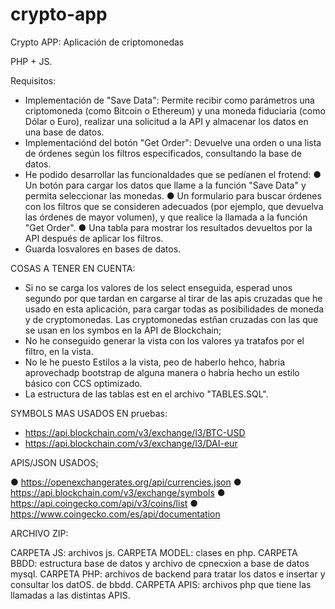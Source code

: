 # crypto-app
Crypto APP: Aplicación de criptomonedas

PHP + JS.

Requisitos:

- Implementación de "Save Data": Permite recibir como parámetros una criptomoneda (como Bitcoin o Ethereum) y una moneda fiduciaria (como Dólar o Euro), realizar una solicitud a la  API y almacenar los datos en una base de datos.
- Implementaciónd del botón  "Get Order": Devuelve una orden o una lista de órdenes según los filtros especificados, consultando la base de datos.
- He podido desarrollar las funcionaldades que se pedíanen el frotend:
        ● Un botón para cargar los datos que llame a la función "Save Data" y permita seleccionar las monedas.
        ● Un formulario para buscar órdenes con los filtros que se consideren adecuados (por ejemplo, que devuelva las órdenes de mayor volumen), y que realice la llamada a la función "Get Order".
        ● Una tabla para mostrar los resultados devueltos por la API después de aplicar los filtros.
- Guarda losvalores en bases de datos.

COSAS A TENER EN CUENTA:
- Si no se carga los valores de los select enseguida, esperad unos segundo por que tardan en cargarse al tirar de las apis cruzadas que he usado en esta aplicación, para cargar todas as posibilidades de moneda y de cryptomonedas. Las cryptomonedas estñan cruzadas con las que se usan en los symbos en la API de Blockchain;
- No he conseguido generar la vista con los valores ya tratafos por el filtro, en la vista.
- No le he puesto  Estilos a la vista, peo de haberlo hehco, habria aprovechadp bootstrap de alguna manera o habría hecho un estilo básico con CCS optimizado.
- La estructura de las tablas est en el archivo "TABLES.SQL".

SYMBOLS MAS USADOS EN pruebas:
- https://api.blockchain.com/v3/exchange/l3/BTC-USD
- https://api.blockchain.com/v3/exchange/l3/DAI-eur

APIS/JSON USADOS;


● https://openexchangerates.org/api/currencies.json
● https://api.blockchain.com/v3/exchange/symbols
● https://api.coingecko.com/api/v3/coins/list
● https://www.coingecko.com/es/api/documentation


ARCHIVO ZIP:

CARPETA JS: archivos js.
CARPETA MODEL: clases en php.
CARPETA BBDD: estructura base de datos y archivo de cpnecxion a base de datos mysql.
CARPETA PHP: archivos de backend para tratar los datos e insertar y consultar los datOS. de bbdd.
CARPETA APIS: archivos php que tiene las llamadas a las distintas APIS.

